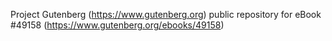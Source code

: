 Project Gutenberg (https://www.gutenberg.org) public repository for eBook #49158 (https://www.gutenberg.org/ebooks/49158)

